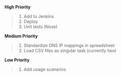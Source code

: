 **High Priority**
> 1. Add to Jenkins
> 2. Deploy
> 3. Unit tests (Nose)

**Medium Priority**
> 1. Standardize DNS IP mappings in spreadsheet
> 2. Load CSV files as singular task (currently two)


**Low Priority**
> 1. Add usage scenarios
